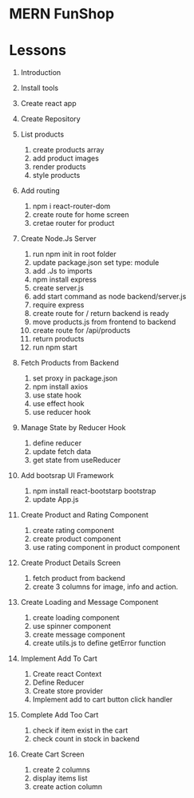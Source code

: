# MERN FunShop

# Lessons
1. Introduction
2. Install tools
3. Create react app
4. Create Repository
5. List products
    1. create products array
    2. add product images
    3. render products
    4. style products 

6. Add routing
    1. npm i react-router-dom
    2. create route for home screen
    3. cretae router for product 

7.  Create Node.Js Server
    1. run npm init in root folder
    2. update package.json set type: module
    3. add .Js to imports
    4. npm install express
    5. create server.js
    6. add start command as node backend/server.js
    7. require express
    8. create route for / return backend is ready
    9. move products.js from frontend to backend
    10. create route for /api/products
    11. return products
    12. run npm start

8. Fetch Products from Backend
    1. set proxy in package.json
    2. npm install axios
    3. use state hook
    4. use effect hook
    5. use reducer hook

9. Manage State by Reducer Hook
    1. define reducer
    2. update fetch data
    3. get state from useReducer

10. Add bootsrap UI Framework
    1. npm install react-bootstarp bootstrap
    2. update App.js

11. Create Product and Rating Component
    1. create rating component
    2. create product component
    3. use rating component in product component

12. Create Product Details Screen
    1. fetch product from backend
    2. create 3 columns for image, info and action.

13. Create Loading and Message Component
    1. create loading component
    2. use spinner component
    3. create message component
    4. create utils.js to define getError function

14. Implement Add To Cart
    1. Create react Context
    2. Define Reducer
    3. Create store provider
    4. Implement add to cart button click handler

15. Complete Add Too Cart
    1. check if item exist in the cart
    2. check count in stock in backend

16. Create Cart Screen
    1. create 2 columns
    2. display items list
    3. create action column